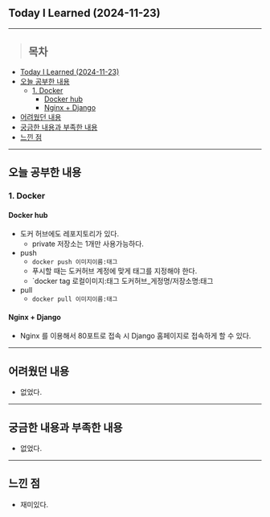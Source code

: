 ## Today I Learned (2024-11-23)
---
> ## 목차
- [Today I Learned (2024-11-23)](#today-i-learned-2024-11-23)
- [오늘 공부한 내용](#오늘-공부한-내용)
  - [1. Docker](#1-docker)
    - [Docker hub](#docker-hub)
    - [Nginx + Django](#nginx--django)
- [어려웠던 내용](#어려웠던-내용)
- [궁금한 내용과 부족한 내용](#궁금한-내용과-부족한-내용)
- [느낀 점](#느낀-점)
---

## 오늘 공부한 내용
### 1. Docker
#### Docker hub
- 도커 허브에도 레포지토리가 있다.
  - private 저장소는 1개만 사용가능하다.
- push
  - `docker push 이미지이름:태그`
  - 푸시할 때는 도커허브 계정에 맞게 태그를 지정해야 한다.
  - `docker tag 로컬이미지:태그 도커허브_게정명/저장소명:태그
- pull
  - `docker pull 이미지이름:태그`

#### Nginx + Django
- Nginx 를 이용해서 80포트로 접속 시 Django 홈페이지로 접속하게 할 수 있다.

---
## 어려웠던 내용
- 없었다.
---
## 궁금한 내용과 부족한 내용
- 없었다.
---
## 느낀 점
- 재미있다.

<!-- <img src="이미지 주소" width="100%" height="100%"/> -->
